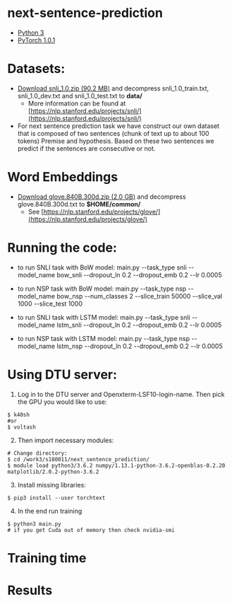 # next-sentence-prediction

* [Python 3](https://www.python.org/downloads/)
* [PyTorch 1.0.1](https://pytorch.org/)

# Datasets:
* [Download snli_1.0.zip (90.2 MB)](https://nlp.stanford.edu/projects/snli/snli_1.0.zip) and decompress snli_1.0_train.txt, snli_1.0_dev.txt and snli_1.0_test.txt to __data/__
    * More information can be found at [https://nlp.stanford.edu/projects/snli/](https://nlp.stanford.edu/projects/snli/)
* For next sentence prediction task we have construct our own dataset that is composed of two sentences (chunk of text up to about 100 tokens) Premise and hypothesis. Based on these two sentences we predict if the sentences are consecutive or not.

# Word Embeddings
* [Download glove.840B.300d.zip (2.0 GB)](http://nlp.stanford.edu/data/glove.840B.300d.zip) and decompress glove.840B.300d.txt to __$HOME/common/__
    * See [https://nlp.stanford.edu/projects/glove/](https://nlp.stanford.edu/projects/glove/)

# Running the code:

- to run SNLI task with BoW model:
main.py --task_type snli --model_name bow_snli --dropout_ln 0.2 --dropout_emb 0.2 --lr 0.0005

- to run NSP task with BoW model:
main.py --task_type nsp --model_name bow_nsp --num_classes 2 --slice_train 50000 --slice_val 1000 --slice_test 1000

- to run SNLI task with LSTM model:
main.py --task_type snli --model_name lstm_snli --dropout_ln 0.2 --dropout_emb 0.2 --lr 0.0005

- to run NSP task with LSTM model:
main.py --task_type nsp --model_name lstm_nsp --dropout_ln 0.2 --dropout_emb 0.2 --lr 0.0005

# Using DTU server:

1. Log in to the DTU server and Openxterm-LSF10-login-name. Then pick the GPU you would like to use:
```
$ k40sh 
#or
$ voltash
```
2. Then import necessary modules:
```
# Change directory:
$ cd /work3/s180011/next_sentence_prediction/
$ module load python3/3.6.2 numpy/1.13.1-python-3.6.2-openblas-0.2.20 matplotlib/2.0.2-python-3.6.2
```
3. Install missing libraries:
```
$ pip3 install --user torchtext
```
4. In the end run training
```
$ python3 main.py 
# if you get Cuda out of memory then check nvidia-smi
``` 

# Training time


# Results

